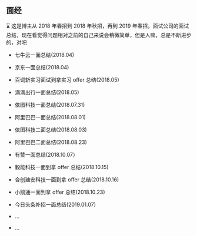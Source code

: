 ## 面经

⌛️ 这是博主从 2018 年春招到 2018 年秋招，再到 2019 年春招，面试公司的面试总结，现在看觉得问题相对之前的自己来说会稍微简单，但是人嘛，总是不断进步的，对吧

- 七牛云一面总结(2018.04)

- 京东一面总结(2018.04)

- 百词斩实习面试到拿实习 offer 总结(2018.05)

- 滴滴出行一面总结(2018.05)

- 依图科技一面总结(2018.07.31)

- 阿里巴巴一面总结(2018.08.01)

- 依图科技二面总结(2018.08.03)

- 阿里巴巴二面总结(2018.08.23)

- 有赞一面总结(2018.10.07）

- 毅能科技一面到拿 offer 总结(2018.10.15)

- 合创廸安科技一面到拿 offer 总结(2018.10.16)

- 小鹅通一面到拿 offer 总结(2018.10.23)

- 今日头条补招一面总结(2019.01.07)

- ...

- ...

